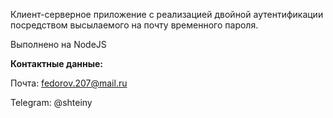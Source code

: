 Клиент-серверное приложение с реализацией двойной аутентификации посредством высылаемого на почту временного пароля.

Выполнено на NodeJS

**Контактные данные:**

Почта: fedorov.207@mail.ru

Telegram: @shteiny
